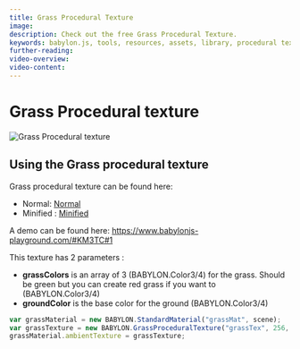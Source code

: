 ```yaml
---
title: Grass Procedural Texture
image: 
description: Check out the free Grass Procedural Texture.
keywords: babylon.js, tools, resources, assets, library, procedural texture, grass
further-reading:
video-overview:
video-content:
---
```


# Grass Procedural texture

![Grass Procedural texture](/img/extensions/proceduraltextures/grasspt.PNG)

## Using the Grass procedural texture

Grass procedural texture can be found here: 
- Normal: [Normal](https://cdn.babylonjs.com/proceduralTexturesLibrary/babylon.grassProceduralTexture.js)
- Minified : [Minified](https://cdn.babylonjs.com/proceduralTexturesLibrary/babylon.grassProceduralTexture.min.js)

A demo can be found here:  https://www.babylonjs-playground.com/#KM3TC#1

This texture has 2 parameters :
- **grassColors** is an array of 3 (BABYLON.Color3/4) for the grass. Should be green but you can create red grass if you want to (BABYLON.Color3/4)
- **groundColor** is the base color for the ground (BABYLON.Color3/4)

```javascript
var grassMaterial = new BABYLON.StandardMaterial("grassMat", scene);
var grassTexture = new BABYLON.GrassProceduralTexture("grassTex", 256, scene);
grassMaterial.ambientTexture = grassTexture;
```